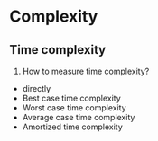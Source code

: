 # Complexity
## Time complexity
1. How to measure time complexity?
- directly
- Best case time complexity
- Worst case time complexity
- Average case time complexity
- Amortized time complexity
